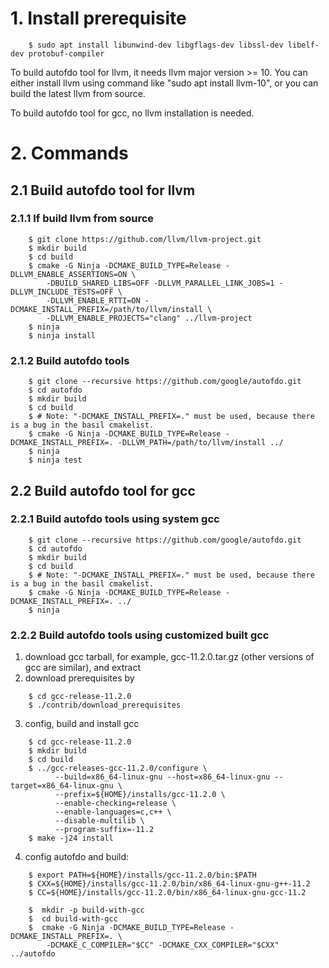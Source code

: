 
# 1. Install prerequisite
```
    $ sudo apt install libunwind-dev libgflags-dev libssl-dev libelf-dev protobuf-compiler
```

To build autofdo tool for llvm, it needs llvm major version >= 10. You can either install llvm using command like "sudo apt install llvm-10", or you can build the latest llvm from source.

To build autofdo tool for gcc, no llvm installation is needed.

# 2. Commands
## 2.1 Build autofdo tool for llvm
### 2.1.1 If build llvm from source
```
    $ git clone https://github.com/llvm/llvm-project.git
    $ mkdir build
    $ cd build
    $ cmake -G Ninja -DCMAKE_BUILD_TYPE=Release -DLLVM_ENABLE_ASSERTIONS=ON \
        -DBUILD_SHARED_LIBS=OFF -DLLVM_PARALLEL_LINK_JOBS=1 -DLLVM_INCLUDE_TESTS=OFF \
        -DLLVM_ENABLE_RTTI=ON -DCMAKE_INSTALL_PREFIX=/path/to/llvm/install \
        -DLLVM_ENABLE_PROJECTS="clang" ../llvm-project
    $ ninja
    $ ninja install
```

### 2.1.2 Build autofdo tools
```
    $ git clone --recursive https://github.com/google/autofdo.git
    $ cd autofdo
    $ mkdir build
    $ cd build
    $ # Note: "-DCMAKE_INSTALL_PREFIX=." must be used, because there is a bug in the basil cmakelist.
    $ cmake -G Ninja -DCMAKE_BUILD_TYPE=Release -DCMAKE_INSTALL_PREFIX=. -DLLVM_PATH=/path/to/llvm/install ../
    $ ninja
    $ ninja test
```

## 2.2 Build autofdo tool for gcc
### 2.2.1 Build autofdo tools using system gcc
```
    $ git clone --recursive https://github.com/google/autofdo.git
    $ cd autofdo
    $ mkdir build
    $ cd build
    $ # Note: "-DCMAKE_INSTALL_PREFIX=." must be used, because there is a bug in the basil cmakelist.
    $ cmake -G Ninja -DCMAKE_BUILD_TYPE=Release -DCMAKE_INSTALL_PREFIX=. ../   
    $ ninja
```

### 2.2.2 Build autofdo tools using customized built gcc
1. download gcc tarball, for example, gcc-11.2.0.tar.gz (other versions of gcc are similar), and extract
2. download prerequisites by
```
    $ cd gcc-release-11.2.0
    $ ./contrib/download_prerequisites
```
3. config, build and install gcc
```  
    $ cd gcc-release-11.2.0
    $ mkdir build
    $ cd build
    $ ../gcc-releases-gcc-11.2.0/configure \
          --build=x86_64-linux-gnu --host=x86_64-linux-gnu --target=x86_64-linux-gnu \
          --prefix=${HOME}/installs/gcc-11.2.0 \
          --enable-checking=release \
          --enable-languages=c,c++ \
          --disable-multilib \
          --program-suffix=-11.2
    $ make -j24 install
```
4. config autofdo and build:
```
    $ export PATH=${HOME}/installs/gcc-11.2.0/bin:$PATH
    $ CXX=${HOME}/installs/gcc-11.2.0/bin/x86_64-linux-gnu-g++-11.2
    $ CC=${HOME}/installs/gcc-11.2.0/bin/x86_64-linux-gnu-gcc-11.2

    $  mkdir -p build-with-gcc
    $  cd build-with-gcc
    $  cmake -G Ninja -DCMAKE_BUILD_TYPE=Release -DCMAKE_INSTALL_PREFIX=. \
        -DCMAKE_C_COMPILER="$CC" -DCMAKE_CXX_COMPILER="$CXX" ../autofdo
```
